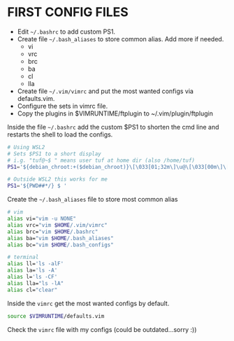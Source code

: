# FIRST CONFIG FILES

* Edit `~/.bashrc` to add custom PS1.
* Create file `~/.bash_aliases` to store common alias. Add more if needed.
  * vi
  * vrc
  * brc
  * ba
  * cl
  * lla
* Create file `~/.vim/vimrc` and put the most wanted configs via defaults.vim.
* Configure the sets in vimrc file.
* Copy the plugins in $VIMRUNTIME/ftplugin to ~/.vim/plugin/ftplugin

Inside the file `~/.bashrc` add the custom $PS1 to shorten the cmd line
and restarts the shell to load the configs.

```bash
# Using WSL2
# Sets $PS1 to a short display
# i.g. "tuf@~$ " means user tuf at home dir (also /home/tuf)
PS1='${debian_chroot:+($debian_chroot)}\[\033[01;32m\]\u@\[\033[00m\]\[\033[01;34m\]\W\[\033[00m\]\$ '

# Outside WSL2 this works for me
PS1='${PWD##*/} $ '
```

Create the `~/.bash_aliases` file to store most common alias

```bash
# vim
alias vi="vim -u NONE"
alias vrc="vim $HOME/.vim/vimrc"
alias brc="vim $HOME/.bashrc"
alias ba="vim $HOME/.bash_aliases"
alias bc="vim $HOME/.bash_configs"

# terminal
alias ll='ls -alF'
alias la='ls -A'
alias l='ls -CF'
alias lla="ls -lA"
alias cl="clear"
```

Inside the `vimrc` get the most wanted configs by default.

```bash
source $VIMRUNTIME/defaults.vim
```

Check the `vimrc` file with my configs (could be outdated...sorry :))
